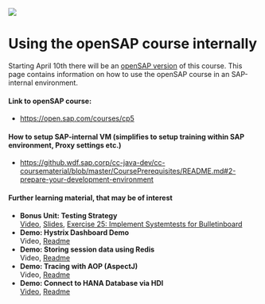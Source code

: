 ![](https://github.wdf.sap.corp/cc-java-dev/cc-coursematerial/blob/master/Z_ReuseImages/images/cloud-native-banner.png)
# Using the openSAP course internally

Starting April 10th there will be an [openSAP version](https://open.sap.com/courses/cp5) of this course. This page contains information on how to use the openSAP course in an SAP-internal environment. 

#### Link to openSAP course: 
* https://open.sap.com/courses/cp5 

#### How to setup SAP-internal VM (simplifies to setup training within SAP environment, Proxy settings etc.)
* https://github.wdf.sap.corp/cc-java-dev/cc-coursematerial/blob/master/CoursePrerequisites/README.md#2-prepare-your-development-environment 

#### Further learning material, that may be of interest
* **Bonus Unit: Testing Strategy**  
[Video](https://video.sap.com/media/t/1_p4infeh9/39197781), [Slides](https://github.wdf.sap.corp/cc-java-dev/cc-coursematerial/blob/master/TestStrategy/openSAP_cp5_Week_6_Unit_2.2_TS_Presentation.pdf), [Exercise 25: Implement Systemtests for Bulletinboard](https://github.wdf.sap.corp/cc-java-dev/cc-coursematerial/blob/master/TestStrategy/Exercise_25_Create_SystemTest.md)
* **Demo: Hystrix Dashboard Demo**  
  Video, [Readme](https://github.wdf.sap.corp/cc-java-dev/cc-coursematerial/blob/master/Service2ServiceCommunication/HystrixDashboard.md)
* **Demo: Storing session data using Redis**  
  Video, [Readme](https://github.wdf.sap.corp/cc-java-dev/cc-coursematerial/blob/master/Knowledge/Redis.md)
* **Demo: Tracing with AOP (AspectJ)**  
  Video, [Readme](https://github.wdf.sap.corp/cc-java-dev/cc-coursematerial/blob/master/LoggingTracing/AOP.md)
* **Demo: Connect to HANA Database via HDI**  
  [Video](https://video.sap.com/media/t/1_5nc4bbxv/39197781), [Readme](https://github.wdf.sap.corp/cc-java-dev/cc-coursematerial/blob/master/Hana/Demo_HANA_HDI.md)
